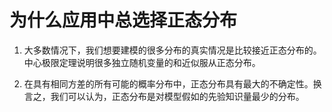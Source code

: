 # 为什么应用中总选择正态分布

1. 大多数情况下，我们想要建模的很多分布的真实情况是比较接近正态分布的。中心极限定理说明很多独立随机变量的和近似服从正态分布。

2. 在具有相同方差的所有可能的概率分布中，正态分布具有最大的不确定性。换言之，我们可以认为，正态分布是对模型假如的先验知识量最少的分布。